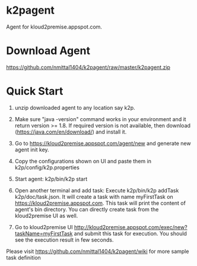 # k2pagent
Agent for kloud2premise.appspot.com. 

# Download Agent
https://github.com/nmittal1404/k2pagent/raw/master/k2pagent.zip

# Quick Start

1. unzip downloaded agent to any location say k2p. 

2. Make sure "java -version" command works in your environment and it return version >= 1.8. If required version is not available, then download (https://java.com/en/download/) and install it.

3. Go to https://kloud2premise.appspot.com/agent/new and generate new agent init key.

4. Copy the configurations shown on UI and paste them in k2p/config/k2p.properties

5. Start agent: k2p/bin/k2p start

6. Open another terminal and add task: Execute k2p/bin/k2p addTask k2p/doc/task.json. It will create a task with name myFirstTask on https://kloud2premise.appspot.com. This task will print the content of agent's bin directory. You can directly create task from the kloud2premise UI as well.

8. Go to kloud2premise UI http://kloud2premise.appspot.com/exec/new?taskName=myFirstTask and submit this task for execution. You should see the execution result in few seconds.

Please visit https://github.com/nmittal1404/k2pagent/wiki for more sample task definition
